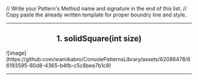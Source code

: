 // Write your Pattern's Method name and signature in the end of this list.
// Copy paste the already written template for proper boundry line and style.

-------------------------------------------------------------------------------------------------------------------------
<h2 align="center">1. solidSquare(int size)</h2>
![image](https://github.com/wamikabro/ConsolePatternsLibrary/assets/62086478/66193595-80d8-4365-b4fb-c5c8bee7b1c8) 
<br/> 

-------------------------------------------------------------------------------------------------------------------------
